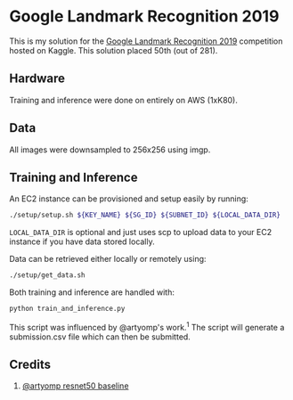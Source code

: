 # Google Landmark Recognition 2019
This is my solution for the [Google Landmark Recognition 2019](https://www.kaggle.com/c/landmark-recognition-2019) competition hosted on Kaggle.  This solution placed 50th (out of 281).

## Hardware
Training and inference were done on entirely on AWS (1xK80).

## Data
All images were downsampled to 256x256 using imgp.

## Training and Inference
An EC2 instance can be provisioned and setup easily by running:
```bash
./setup/setup.sh ${KEY_NAME} ${SG_ID} ${SUBNET_ID} ${LOCAL_DATA_DIR}
```
`LOCAL_DATA_DIR` is optional and just uses scp to upload data to your EC2 instance if you have data stored locally.

Data can be retrieved either locally or remotely using:
```bash
./setup/get_data.sh
```

Both training and inference are handled with:
```python
python train_and_inference.py
```
This script was influenced by @artyomp's work.<sup>1</sup>  The script will generate a submission.csv file which can then be submitted. 

## Credits
1. [@artyomp resnet50 baseline](https://www.kaggle.com/artyomp/resnet50-baseline)